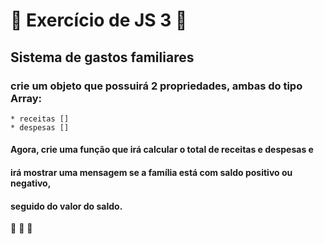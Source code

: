 # :book: Exercício de JS 3 :book:
## Sistema de gastos familiares
### crie um objeto que possuirá 2 propriedades, ambas do tipo Array:
    * receitas []
    * despesas []

#### Agora, crie uma função que irá calcular o total de receitas e despesas e
#### irá mostrar uma mensagem se a família está com saldo positivo ou negativo,
#### seguido do valor do saldo.

:rocket: :rocket: :rocket: